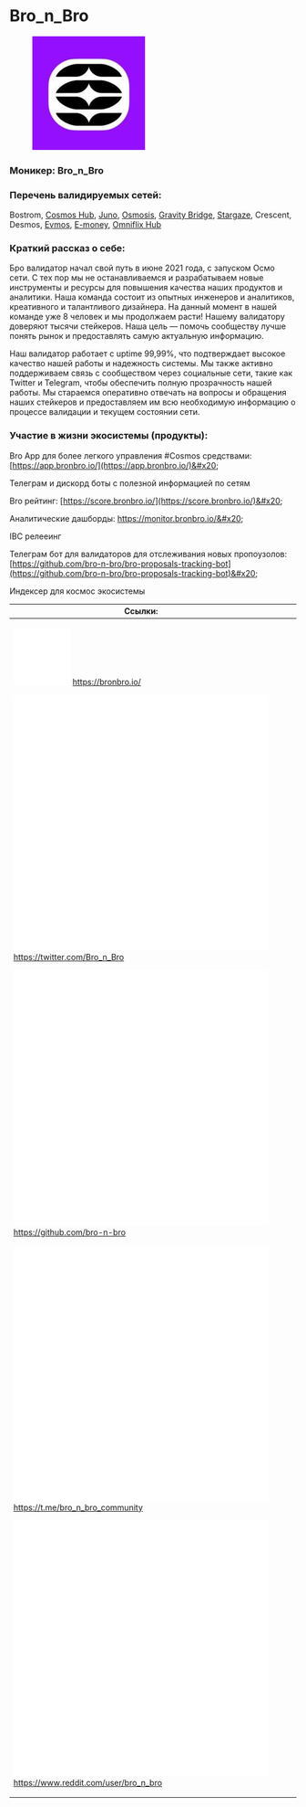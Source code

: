 # Bro\_n\_Bro

<div align="left">

<figure><img src="../../.gitbook/assets/image (2) (2).png" alt=""><figcaption></figcaption></figure>

</div>

### **Моникер:** Bro\_n\_Bro

### **Перечень валидируемых сетей:**

Bostrom, [Cosmos Hub](../../cosmobook/cosmoshub.md), [Juno](../../cosmobook/juno/), [Osmosis](../../cosmobook/osmosis.md), [Gravity Bridge](../../cosmobook/gravity-bridge.md), [Stargaze](../../cosmobook/stargaze.md), Crescent, Desmos, [Evmos](../../cosmobook/evmos.md), [E-money](../../cosmobook/e-money.md), [Omniflix Hub](../../cosmobook/omniflix.md)

### **Краткий рассказ о себе:**

Бро валидатор начал свой путь в июне 2021 года, с запуском Осмо сети. С тех пор мы не останавливаемся и разрабатываем новые инструменты и ресурсы для повышения качества наших продуктов и аналитики. Наша команда состоит из опытных инженеров и аналитиков, креативного и талантливого дизайнера. На данный момент в нашей команде уже 8 человек и мы продолжаем расти! Нашему валидатору доверяют тысячи стейкеров. Наша цель — помочь сообществу лучше понять рынок и предоставлять самую актуальную информацию.

Наш валидатор работает с uptime 99,99%, что подтверждает высокое качество нашей работы и надежность системы. Мы также активно поддерживаем связь с сообществом через социальные сети, такие как Twitter и Telegram, чтобы обеспечить полную прозрачность нашей работы. Мы стараемся оперативно отвечать на вопросы и обращения наших стейкеров и предоставляем им всю необходимую информацию о процессе валидации и текущем состоянии сети.

### **Участие в жизни экосистемы (продукты):**

Bro App для более легкого управления #Cosmos средствами: [https://app.bronbro.io/](https://app.bronbro.io/)&#x20;

Телеграм и дискорд боты с полезной информацией по сетям&#x20;

Bro рейтинг: [https://score.bronbro.io/](https://score.bronbro.io/)&#x20;

Аналитические дашборды: https://monitor.bronbro.io/&#x20;

IBC релееинг&#x20;

Телеграм бот для валидаторов для отслеживания новых пропоузолов: [https://github.com/bro-n-bro/bro-proposals-tracking-bot](https://github.com/bro-n-bro/bro-proposals-tracking-bot)&#x20;

Индексер для космос экосистемы



<table><thead><tr><th>Ссылки:</th><th data-hidden></th><th data-hidden></th><th data-hidden data-type="content-ref"></th></tr></thead><tbody><tr><td><p><img src="../../.gitbook/assets/icons8-интернет-100 (1).png" alt="" data-size="line"> <a href="https://bronbro.io/">https://bronbro.io/</a> </p><p><img src="../../.gitbook/assets/icons8-твиттер-500 (7).png" alt="" data-size="line"> <a href="https://twitter.com/Bro_n_Bro">https://twitter.com/Bro_n_Bro</a> </p><p><img src="../../.gitbook/assets/icons8-github-480 (2).png" alt="" data-size="line"> <a href="https://github.com/bro-n-bro">https://github.com/bro-n-bro</a> </p><p><img src="../../.gitbook/assets/icons8-телеграмма-app-480 (10).png" alt="" data-size="line"> <a href="https://t.me/bro_n_bro_community">https://t.me/bro_n_bro_community</a> </p><p><img src="../../.gitbook/assets/icons8-реддит-480.png" alt="" data-size="line"> <a href="https://www.reddit.com/user/bro_n_bro">https://www.reddit.com/user/bro_n_bro</a></p></td><td></td><td></td><td></td></tr></tbody></table>

